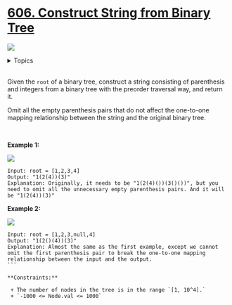 # [606. Construct String from Binary Tree](https://leetcode-cn.com/problems/construct-string-from-binary-tree/)

![](https://img.shields.io/badge/Difficulty-Easy-green.svg)

<details>
<summary>Topics</summary>

* [`Tree`](https://leetcode.com/tag/tree/)
* [`Binary Tree`](https://leetcode.com/tag/binary-tree/)
* [`String`](https://leetcode.com/tag/string/)
* [`Depth-first Search`](https://leetcode.com/tag/depth-first-search/)

</details>
<br />

Given the `root` of a binary tree, construct a string consisting of parenthesis and integers from a binary tree with the preorder traversal way, and return it.

Omit all the empty parenthesis pairs that do not affect the one-to-one mapping relationship between the string and the original binary tree.

 

**Example 1:**

![](https://assets.leetcode.com/uploads/2021/05/03/cons1-tree.jpg)

```
Input: root = [1,2,3,4]
Output: "1(2(4))(3)"
Explanation: Originally, it needs to be "1(2(4)())(3()())", but you need to omit all the unnecessary empty parenthesis pairs. And it will be "1(2(4))(3)"
```

**Example 2:**

![](https://assets.leetcode.com/uploads/2021/05/03/cons2-tree.jpg)

```
Input: root = [1,2,3,null,4]
Output: "1(2()(4))(3)"
Explanation: Almost the same as the first example, except we cannot omit the first parenthesis pair to break the one-to-one mapping relationship between the input and the output.
``` 

**Constraints:**

 + The number of nodes in the tree is in the range `[1, 10^4].`
 + `-1000 <= Node.val <= 1000`
